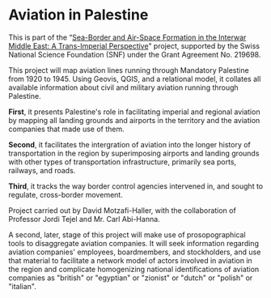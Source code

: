 # Aviation in Palestine

This is part of the “[Sea-Border and Air-Space Formation in the Interwar Middle East: A Trans-Imperial Perspective](https://data.snf.ch/grants/grant/219698)" project, supported by the Swiss National Science Foundation (SNF) under the Grant Agreement No. 219698.

This project will map aviation lines running through Mandatory Palestine from 1920 to 1945. Using Geovis, QGIS, and a relational model, it collates all available information about civil and military aviation running through Palestine.

**First**, it presents Palestine's role in facilitating imperial and regional aviation by mapping all landing grounds and airports in the territory and the aviation companies that made use of them. 

**Second**, it facilitates the intergration of aviation into the longer history of transportation in the region by superimposing airports and landing grounds with other types of transportation infrastructure, primarily sea ports, railways, and roads. 

**Third**, it tracks the way border control agencies intervened in, and sought to regulate, cross-border movement.

Project carried out by David Motzafi-Haller, with the collaboration of Professor Jordi Tejel and Mr. Carl Abi-Hanna.





A second, later, stage of this project will make use of prosopographical tools to disaggregate aviation companies. It will seek information regarding aviation companies' employees, boardmembers, and stockholders, and use that material to facilitate a network model of actors involved in aviation in the region and complicate homogenizing national identifications of aviation companies as "british" or "egyptian" or "zionist" or "dutch" or "polish" or "italian". 

